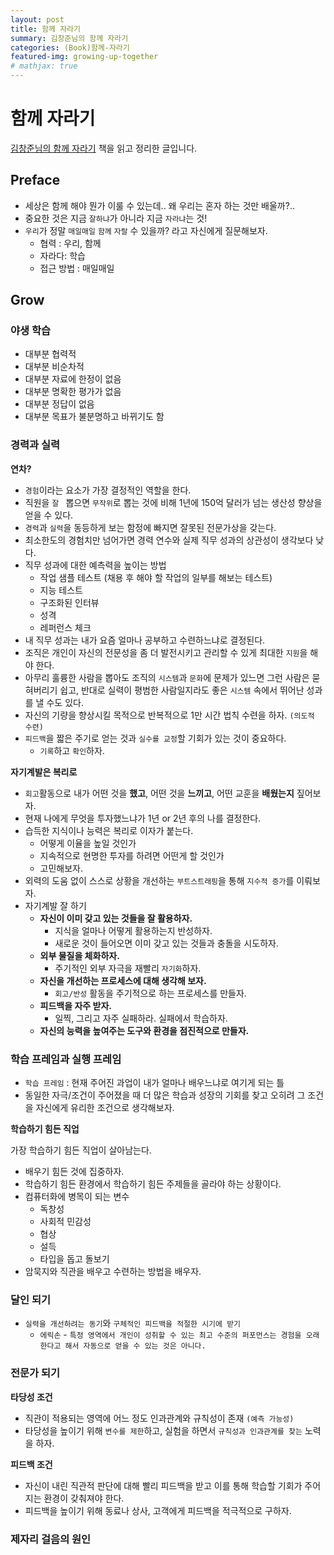 ```yaml
---
layout: post
title: 함께 자라기
summary: 김창준님의 함께 자라기
categories: (Book)함께-자라기
featured-img: growing-up-together
# mathjax: true
---
```


# 함께 자라기

[김창준님의 함께 자라기](http://www.yes24.com/Product/Goods/67350256) 책을 읽고 정리한 글입니다.

## Preface

- 세상은 함께 해야 뭔가 이룰 수 있는데.. 왜 우리는 혼자 하는 것만 배울까?..
- 중요한 것은 지금 `잘하냐`가 아니라 지금 `자라냐`는 것!
- `우리`가 정말 `매일매일` `함께` `자랄` 수 있을까? 라고 자신에게 질문해보자.
  - 협력 : 우리, 함께
  - 자라다: 학습
  - 접근 방법 : 매일매일

## Grow

### 야생 학습

- 대부분 협력적
- 대부분 비순차적
- 대부분 자료에 한정이 없음
- 대부분 명확한 평가가 없음
- 대부분 정답이 없음
- 대부분 목표가 불분명하고 바뀌기도 함

### 경력과 실력

**연차?**

- `경험`이라는 요소가 가장 결정적인 역할을 한다.
- 직원을 `잘 ` 뽑으면 `무작위`로 뽑는 것에 비해 1년에 150억 달러가 넘는 생산성 향상을 얻을 수 있다.
- `경력`과 `실력`을 동등하게 보는 함정에 빠지면 잘못된 전문가상을 갖는다.
- 최소한도의 경험치만 넘어가면 경력 연수와 실제 직무 성과의 상관성이 생각보다 낮다.
- 직무 성과에 대한 예측력을 높이는 방법
  - 작업 샘플 테스트 (채용 후 해야 할 작업의 일부를 해보는 테스트)
  - 지능 테스트
  - 구조화된 인터뷰
  - 성격
  - 레퍼런스 체크
- 내 직무 성과는 내가 요즘 얼마나 공부하고 수련하느냐로 결정된다.
- 조직은 개인이 자신의 전문성을 좀 더 발전시키고 관리할 수 있게 최대한 `지원`을 해야 한다.
- 아무리 훌륭한 사람을 뽑아도 조직의 `시스템`과 `문화`에 문제가 있느면 그런 사람은 묻혀버리기 쉽고, 반대로 실력이 평범한 사람일지라도 좋은 `시스템` 속에서 뛰어난 성과를 낼 수도 있다.
- 자신의 기량을 향상시킬 목적으로 반복적으로 1만 시간 법칙 수련을 하자. `(의도적 수련)`
- `피드백`을 짧은 주기로 얻는 것과 `실수를 교정`할 기회가 있는 것이 중요하다.
  - `기록`하고 `확인`하자.

**자기계발은 복리로**

- `회고`활동으로 내가 어떤 것을 **했고**, 어떤 것을 **느끼고**, 어떤 교훈을 **배웠는지** 짚어보자.
- 현재 나에게 무엇을 투자했느냐가 1년 or 2년 후의 나를 결정한다.
- 습득한 지식이나 능력은 복리로 이자가 붙는다.
  - 어떻게 이율을 높일 것인가
  - 지속적으로 현명한 투자를 하려면 어떤게 할 것인가
  - 고민해보자.
- 외력의 도움 없이 스스로 상황을 개선하는 `부트스트래핑`을 통해 `지수적 증가`를 이뤄보자.
- 자기계발 잘 하기
  - **자신이 이미 갖고 있는 것들을 잘 활용하자.**
    - 지식을 얼마나 어떻게 활용하는지 반성하자.
    - 새로운 것이 들어오면 이미 갖고 있는 것들과 충돌을 시도하자.
  - **외부 물질을 체화하자.**
    - 주기적인 외부 자극을 재빨리 `자기화`하자.
  - **자신을 개선하는 프로세스에 대해 생각해 보자.**
    - `회고/반성` 활동을 주기적으로 하는 프로세스를 만들자.
  - **피드백을 자주 받자.**
    - 일찍, 그리고 자주 실패하라. 실패에서 학습하자.
  - **자신의 능력을 높여주는 도구와 환경을 점진적으로 만들자.**

### 학습 프레임과 실행 프레임

- `학습 프레임` : 현재 주어진 과업이 내가 얼마나 배우느냐로 여기게 되는 틀
- 동일한 자극/조건이 주어졌을 때 더 많은 학습과 성장의 기회를 찾고 오히려 그 조건을 자신에게 유리한 조건으로 생각해보자.

**학습하기 힘든 직업**

가장 학습하기 힘든 직업이 살아남는다.

- 배우기 힘든 것에 집중하자.
- 학습하기 힘든 환경에서 학습하기 힘든 주제들을 골라야 하는 상황이다.
- 컴퓨터화에 병목이 되는 변수
  - 독창성
  - 사회적 민감성
  - 협상
  - 설득
  - 타입을 돕고 돌보기
- 암묵지와 직관을 배우고 수련하는 방법을 배우자.

### 달인 되기

- `실력을 개선하려는 동기`와 `구체적인 피드백을 적절한 시기에 받기`
  - `에릭손` - `특정 영역에서 개인이 성취할 수 있는 최고 수준의 퍼포먼스는 경험을 오래한다고 해서 자동으로 얻을 수 있는 것은 아니다.`

### 전문가 되기

**타당성 조건**

- 직관이 적용되는 영역에 어느 정도 인과관계와 규칙성이 존재 `(예측 가능성)`
- 타당성을 높이기 위해 `변수를 제한`하고, 실험을 하면서 `규칙성과 인과관계를 찾는` 노력을 하자.

**피드백 조건**

- 자신이 내린 직관적 판단에 대해 빨리 피드백을 받고 이를 통해 학습할 기회가 주어지는 환경이 갖춰져야 한다.
- 피드백을 높이기 위해 동료나 상사, 고객에게 피드백을 적극적으로 구하자.

### 제자리 걸음의 원인